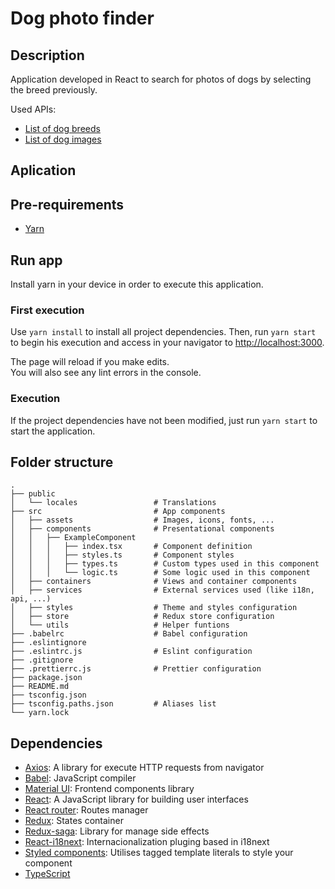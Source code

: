 # Dog photo finder

## Description

Application developed in React to search for photos of dogs by selecting the breed previously.

Used APIs:

- [List of dog breeds](https://dog.ceo/api/breeds/list/all)
- [List of dog images](https://dog.ceo/api/breed/<raza>/images)

## Aplication

## Pre-requirements

- [Yarn](https://yarnpkg.com/)

## Run app

Install yarn in your device in order to execute this application.

### First execution

Use `yarn install` to install all project dependencies.
Then, run `yarn start` to begin his execution and access in your navigator to [http://localhost:3000](http://localhost:3000).

The page will reload if you make edits.\
You will also see any lint errors in the console.

### Execution

If the project dependencies have not been modified, just run `yarn start` to start the application.

## Folder structure

    .
    ├── public
    │   └── locales                 # Translations
    ├── src                         # App components
    │   ├── assets                  # Images, icons, fonts, ...
    │   ├── components              # Presentational components
    │   │   ├── ExampleComponent
    │   │   │   ├── index.tsx       # Component definition
    │   │   │   ├── styles.ts       # Component styles
    │   │   │   ├── types.ts        # Custom types used in this component
    │   │   │   └── logic.ts        # Some logic used in this component
    │   ├── containers              # Views and container components
    │   ├── services                # External services used (like i18n, api, ...)
    │   ├── styles                  # Theme and styles configuration
    │   ├── store                   # Redux store configuration
    │   └── utils                   # Helper funtions
    ├── .babelrc                    # Babel configuration
    ├── .eslintignore
    ├── .eslintrc.js                # Eslint configuration
    ├── .gitignore
    ├── .prettierrc.js              # Prettier configuration
    ├── package.json
    ├── README.md
    ├── tsconfig.json
    ├── tsconfig.paths.json         # Aliases list
    └── yarn.lock

## Dependencies

- [Axios](https://github.com/axios/axios): A library for execute HTTP requests from navigator
- [Babel](https://babeljs.io/): JavaScript compiler
- [Material UI](https://material-ui.com/): Frontend components library
- [React](https://es.reactjs.org/): A JavaScript library for building user interfaces
- [React router](https://reactrouter.com/): Routes manager
- [Redux](https://es.redux.js.org/): States container
- [Redux-saga](https://redux-saga.js.org/): Library for manage side effects
- [React-i18next](https://react.i18next.com/): Internacionalization pluging based in i18next
- [Styled components](https://styled-components.com/): Utilises tagged template literals to style your component
- [TypeScript](https://www.typescriptlang.org/)

